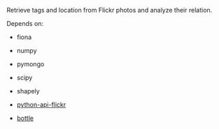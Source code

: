 Retrieve tags and location from Flickr photos and analyze their relation.

Depends on:

-  fiona

-  numpy

-  pymongo

-  scipy

-  shapely

-  [python-api-flickr](https://github.com/alexis-mignon/python-flickr-api)

-  [bottle](http://bottlepy.org/)
